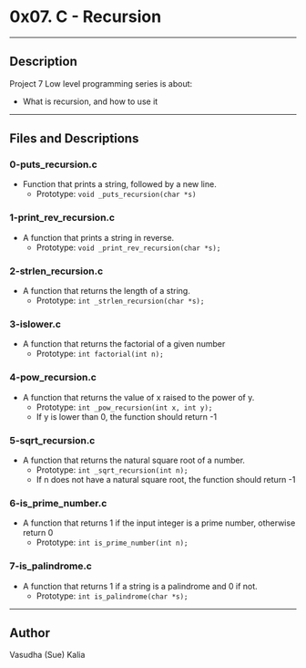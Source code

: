 # 0x07. C - Recursion
---
## Description

Project 7 Low level programming series is about:
* What is recursion, and how to use it
---
## Files and Descriptions

### 0-puts_recursion.c
* Function that prints a string, followed by a new line.
  * Prototype: ```void _puts_recursion(char *s)```

### 1-print_rev_recursion.c
* A function that prints a string in reverse.
    * Prototype: ```void _print_rev_recursion(char *s);```

### 2-strlen_recursion.c
* A function that returns the length of a string.
    * Prototype: ```int _strlen_recursion(char *s);```

### 3-islower.c
* A function that returns the factorial of a given number
    * Prototype: ```int factorial(int n);```

### 4-pow_recursion.c
* A function that returns the value of x raised to the power of y.
    * Prototype: ```int _pow_recursion(int x, int y);```
    * If y is lower than 0, the function should return -1

### 5-sqrt_recursion.c
* A function that returns the natural square root of a number.
    * Prototype: ```int _sqrt_recursion(int n);```
    * If n does not have a natural square root, the function should return -1

### 6-is_prime_number.c
* A function that returns 1 if the input integer is a prime number, otherwise return 0
    * Prototype: ```int is_prime_number(int n);```

### 7-is_palindrome.c
* A function that returns 1 if a string is a palindrome and 0 if not.
    * Prototype: ```int is_palindrome(char *s);```

---
## Author
Vasudha (Sue) Kalia 